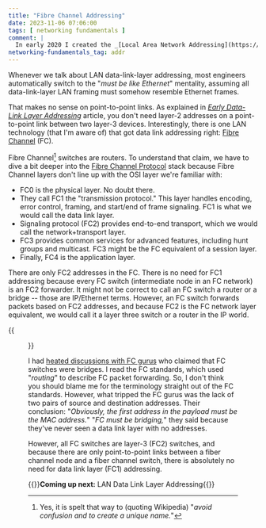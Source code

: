 ```yaml
---
title: "Fibre Channel Addressing"
date: 2023-11-06 07:06:00
tags: [ networking fundamentals ]
comment: |
  In early 2020 I created the _[Local Area Network Addressing](https://my.ipspace.net/bin/get/Net101/NA2.2%20-%20Local%20Area%20Network%20Addressing.mp4?doccode=Net101)_ video as part of the _[How Networks Really Work webinar](https://www.ipspace.net/How_Networks_Really_Work)_. This blog post is an edited transcript of the first part of that video.
networking-fundamentals_tag: addr
---
```

Whenever we talk about LAN data-link-layer addressing, most engineers automatically switch to the "*must be like Ethernet*" mentality, assuming all data-link-layer LAN framing must somehow resemble Ethernet frames.

That makes no sense on point-to-point links. As explained in *[Early Data-Link Layer Addressing](/2023/10/data-link-addressing/)* article, you don't need layer-2 addresses on a point-to-point link between two layer-3 devices. Interestingly, there is one LAN technology (that I'm aware of) that got data link addressing right: [Fibre Channel](https://en.wikipedia.org/wiki/Fibre_Channel) (FC). 
<!--more-->
Fibre Channel[^FCSP] switches are routers. To understand that claim, we have to dive a bit deeper into the [Fibre Channel Protocol](https://en.wikipedia.org/wiki/Fibre_Channel_Protocol) stack because Fibre Channel layers don't line up with the OSI layer we're familiar with:

[^FCSP]: Yes, it is spelt that way to (quoting Wikipedia) "_avoid confusion and to create a unique name._"

-   FC0 is the physical layer. No doubt there.
-   They call FC1 the "transmission protocol." This layer handles encoding, error control, framing, and start/end of frame signaling. FC1 is what we would call the data link layer. 
-   Signaling protocol (FC2) provides end-to-end transport, which we would call the network+transport layer.
-   FC3 provides common services for advanced features, including hunt groups and multicast. FC3 might be the FC equivalent of a session layer.
-   Finally, FC4 is the application layer.

There are only FC2 addresses in the FC. There is no need for FC1 addressing because every FC switch (intermediate node in an FC network) is an FC2 forwarder. It might not be correct to call an FC switch a router or a bridge -- those are IP/Ethernet terms. However, an FC switch forwards packets based on FC2 addresses, and because FC2 is the FC network layer equivalent, we would call it a layer three switch or a router in the IP world.

{{<figure src="/2023/11/dll-fibre-channel.png">}}

I had [heated discussions with FC gurus](/2011/07/is-fibre-channel-switching-bridging-or/) who claimed that FC switches were bridges. I read the FC standards, which used "*routing*" to describe FC packet forwarding. So, I don't think you should blame me for the terminology straight out of the FC standards. However, what tripped the FC gurus was the lack of two pairs of source and destination addresses. Their conclusion: "_Obviously, the first address in the payload must be the MAC address._" "_FC must be bridging,_" they said because they've never seen a data link layer with no addresses.   

However, all FC switches are layer-3 (FC2) switches, and because there are only point-to-point links between a fiber channel node and a fiber channel switch, there is absolutely no need for data link layer (FC1) addressing.

{{<next-in-series page="/posts/2023/11/lan-data-link-layer-addressing.md">}}**Coming up next:** LAN Data Link Layer Addressing{{</next-in-series>}}
